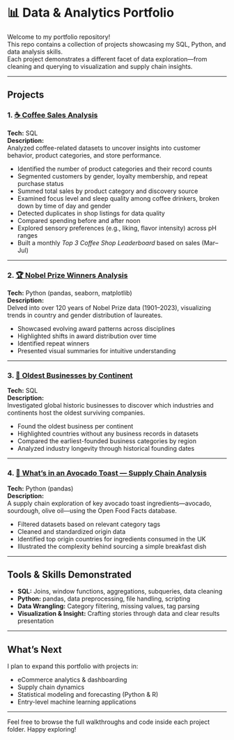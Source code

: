 # 📊 Data & Analytics Portfolio

Welcome to my portfolio repository!  
This repo contains a collection of projects showcasing my SQL, Python, and data analysis skills.  
Each project demonstrates a different facet of data exploration—from cleaning and querying to visualization and supply chain insights.

---

##  Projects

### 1. [☕ Coffee Sales Analysis](https://github.com/heesooch/urban-sniffle/blob/main/Coffee%20SQL%20Analysis.sql)
**Tech:** SQL  
**Description:**  
Analyzed coffee-related datasets to uncover insights into customer behavior, product categories, and store performance.  
- Identified the number of product categories and their record counts  
- Segmented customers by gender, loyalty membership, and repeat purchase status  
- Summed total sales by product category and discovery source  
- Examined focus level and sleep quality among coffee drinkers, broken down by time of day and gender  
- Detected duplicates in shop listings for data quality  
- Compared spending before and after noon  
- Explored sensory preferences (e.g., liking, flavor intensity) across pH ranges  
- Built a monthly *Top 3 Coffee Shop Leaderboard* based on sales (Mar–Jul)

---

### 2. [🏆 Nobel Prize Winners Analysis](https://github.com/heesooch/urban-sniffle/blob/main/History%20of%20Nobel%20Prize%20Winners.python)
**Tech:** Python (pandas, seaborn, matplotlib)  
**Description:**  
Delved into over 120 years of Nobel Prize data (1901–2023), visualizing trends in country and gender distribution of laureates.  
- Showcased evolving award patterns across disciplines  
- Highlighted shifts in award distribution over time  
- Identified repeat winners  
- Presented visual summaries for intuitive understanding

---

### 3. [🏢 Oldest Businesses by Continent](https://github.com/heesooch/urban-sniffle/blob/main/Oldest_businesses.sql)
**Tech:** SQL  
**Description:**  
Investigated global historic businesses to discover which industries and continents host the oldest surviving companies.  
- Found the oldest business per continent  
- Highlighted countries without any business records in datasets  
- Compared the earliest-founded business categories by region  
- Analyzed industry longevity through historical founding dates

---

### 4. [🥑 What’s in an Avocado Toast — Supply Chain Analysis](https://github.com/heesooch/urban-sniffle/blob/main/Avocado_Supply_Chain_Analysis.python)
**Tech:** Python (pandas)  
**Description:**  
A supply chain exploration of key avocado toast ingredients—avocado, sourdough, olive oil—using the Open Food Facts database.  
- Filtered datasets based on relevant category tags  
- Cleaned and standardized origin data  
- Identified top origin countries for ingredients consumed in the UK  
- Illustrated the complexity behind sourcing a simple breakfast dish

---

##  Tools & Skills Demonstrated
- **SQL:** Joins, window functions, aggregations, subqueries, data cleaning  
- **Python:** pandas, data preprocessing, file handling, scripting  
- **Data Wrangling:** Category filtering, missing values, tag parsing  
- **Visualization & Insight:** Crafting stories through data and clear results presentation  

---

##  What’s Next
I plan to expand this portfolio with projects in:
- eCommerce analytics & dashboarding  
- Supply chain dynamics  
- Statistical modeling and forecasting (Python & R)  
- Entry-level machine learning applications  

---

Feel free to browse the full walkthroughs and code inside each project folder. Happy exploring!
